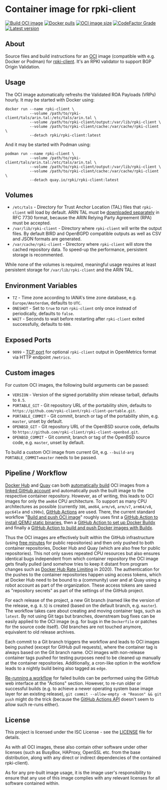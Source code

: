# Container image for rpki-client

[![Build OCI image](https://github.com/rpki-client/rpki-client-container/actions/workflows/image.yml/badge.svg)](https://github.com/rpki-client/rpki-client-container/actions/workflows/image.yml)
[![Docker pulls](https://img.shields.io/docker/pulls/rpki/rpki-client.svg)](https://hub.docker.com/r/rpki/rpki-client)
[![OCI image size](https://img.shields.io/docker/image-size/rpki/rpki-client/latest.svg)](https://hub.docker.com/r/rpki/rpki-client/tags)
[![CodeFactor Grade](https://img.shields.io/codefactor/grade/github/rpki-client/rpki-client-container.svg)](https://www.codefactor.io/repository/github/rpki-client/rpki-client-container)
[![Latest version](https://img.shields.io/docker/v/rpki/rpki-client.svg?sort=semver)](https://hub.docker.com/r/rpki/rpki-client/tags)

## About

Source files and build instructions for an [OCI](https://opencontainers.org/) image (compatible with e.g. Docker or Podman) for [rpki-client](https://www.rpki-client.org/). It's an RPKI validator to support BGP Origin Validation.

## Usage

The OCI image automatically refreshs the Validated ROA Payloads (VRPs) hourly. It may be started with Docker using:

```shell
docker run --name rpki-client \
           --volume /path/to/rpki-client/tals/arin.tal:/etc/tals/arin.tal \
           --volume /path/to/rpki-client/output:/var/lib/rpki-client \
           --volume /path/to/rpki-client/cache:/var/cache/rpki-client \
           --detach rpki/rpki-client:latest
```

And it may be started with Podman using:

```shell
podman run --name rpki-client \
           --volume /path/to/rpki-client/tals/arin.tal:/etc/tals/arin.tal \
           --volume /path/to/rpki-client/output:/var/lib/rpki-client \
           --volume /path/to/rpki-client/cache:/var/cache/rpki-client \
           --detach quay.io/rpki/rpki-client:latest
```

## Volumes

  * `/etc/tals` - Directory for Trust Anchor Location (TAL) files that `rpki-client` will load by default. ARIN TAL must be [downloaded separately](https://www.arin.net/resources/manage/rpki/tal/#downloading-the-arin-tal) in RFC 7730 format, because the ARIN Relying Party Agreement (RPA) must be accepted.
  * `/var/lib/rpki-client` - Directory where `rpki-client` will write the output files. By default BIRD and OpenBGPD compatible outputs as well as CSV and JSON formats are generated.
  * `/var/cache/rpki-client` - Directory where `rpki-client` will store the cached repository data. To speed-up the performance, persistent storage is recommented.

While none of the volumes is required, meaningful usage requires at least persistent storage for `/var/lib/rpki-client` and the ARIN TAL.

## Environment Variables

  * `TZ` - Time zone according to IANA's time zone database, e.g. `Europe/Amsterdam`, defaults to `UTC`.
  * `ONESHOT` - Set to `true` to run `rpki-client` only once instead of periodically, defaults to `false`.
  * `WAIT` - Seconds to wait before restarting after `rpki-client` exited successfully, defaults to `600`.

## Exposed Ports

  * `9099` - [TCP port](https://datatracker.ietf.org/doc/html/draft-richih-opsawg-openmetrics-00#section-7) for optional `rpki-client` output in OpenMetrics format via HTTP endpoint `/metrics`.

## Custom images

For custom OCI images, the following build arguments can be passed:

  * `VERSION` - Version of the signed portability shim release tarball, defaults to `8.5`.
  * `PORTABLE_GIT` - Git repository URL of the portability shim, defaults to `https://github.com/rpki-client/rpki-client-portable.git`.
  * `PORTABLE_COMMIT` - Git commit, branch or tag of the portability shim, e.g. `master`, unset by default.
  * `OPENBSD_GIT` - Git repository URL of the OpenBSD source code, defaults to `https://github.com/rpki-client/rpki-client-openbsd.git`.
  * `OPENBSD_COMMIT` - Git commit, branch or tag of the OpenBSD source code, e.g. `master`, unset by default.

To build a custom OCI image from current Git, e.g. `--build-arg PORTABLE_COMMIT=master` needs to be passed.

## Pipeline / Workflow

[Docker Hub](https://hub.docker.com/) and [Quay](https://quay.io/) can both [automatically build](https://docs.docker.com/docker-hub/builds/) OCI images from a [linked GitHub account](https://docs.docker.com/docker-hub/builds/link-source/) and automatically push the built image to the respective container repository. However, as of writing, this leads to OCI images for only the `amd64` CPU architecture. To support as many CPU architectures as possible (currently `386`, `amd64`, `arm/v6`, `arm/v7`, `arm64/v8`, `ppc64le` and `s390x`), [GitHub Actions](https://github.com/features/actions) are used. There, the current standard workflow "[Build and push OCI image](.github/workflows/image.yml)" roughly uses first a [GitHub Action to install QEMU static binaries](https://github.com/docker/setup-qemu-action), then a [GitHub Action to set up Docker Buildx](https://github.com/docker/setup-buildx-action) and finally a [GitHub Action to build and push Docker images with Buildx](https://github.com/docker/build-push-action).

Thus the OCI images are effectively built within the GitHub infrastructure (using [free minutes](https://docs.github.com/en/github/setting-up-and-managing-billing-and-payments-on-github/about-billing-for-github-actions) for public repositories) and then only pushed to both container repositories, Docker Hub and Quay (which are also free for public repositories). This not only saves repeated CPU resources but also ensures identical bugs independent from which container repository the OCI image gets finally pulled (and somehow tries to keep it distant from program changes such as [Docker Hub Rate Limiting](https://www.docker.com/increase-rate-limits) in 2020). The authentication for the pushes to the container repositories happen using access tokens, which at Docker Hub need to be bound to a (community) user and at Quay using a robot account as part of the organization. These access tokens are saved as "repository secrets" as part of the settings of the GitHub project.

For each release of the project, a new Git branch (named like the version of the release, e.g. `8.5`) is created (based on the default branch, e.g. `master`). The workflow takes care about creating and moving container tags, such as `latest`. By not using Git tags but branches, downstream bug fixes can be easily applied to the OCI image (e.g. for bugs in the `Dockerfile` or patches for the source code itself). Old branches are not touched anymore, equivalent to old release archives.

Each commit to a Git branch triggers the workflow and leads to OCI images being pushed (except for GitHub pull requests), where the container tag is always based on the Git branch name. OCI images with non-release container tags pushed for testing purposes need to be cleaned up manually at the container repositories. Additionally, a cron-like option in the workflow leads to a nightly build being also tagged as `edge`.

[Re-running a workflow](https://docs.github.com/en/actions/managing-workflow-runs/re-running-a-workflow) for failed builds can be performed using the GitHub web interface at the "Actions" section. However, to re-run older or successful builds (e.g. to achieve a newer operating system base image layer for an existing release), `git commit --allow-empty -m "Reason" && git push` might do the trick (because the [GitHub Actions API](https://stackoverflow.com/questions/56435547/how-do-i-re-run-github-actions) doesn't seem to allow such re-runs either).

## License

This project is licensed under the ISC License - see the [LICENSE](LICENSE) file for details.

As with all OCI images, these also contain other software under other licenses (such as BusyBox, HAProxy, OpenSSL etc. from the base distribution, along with any direct or indirect dependencies of the contained rpki-client).

As for any pre-built image usage, it is the image user's responsibility to ensure that any use of this image complies with any relevant licenses for all software contained within.
